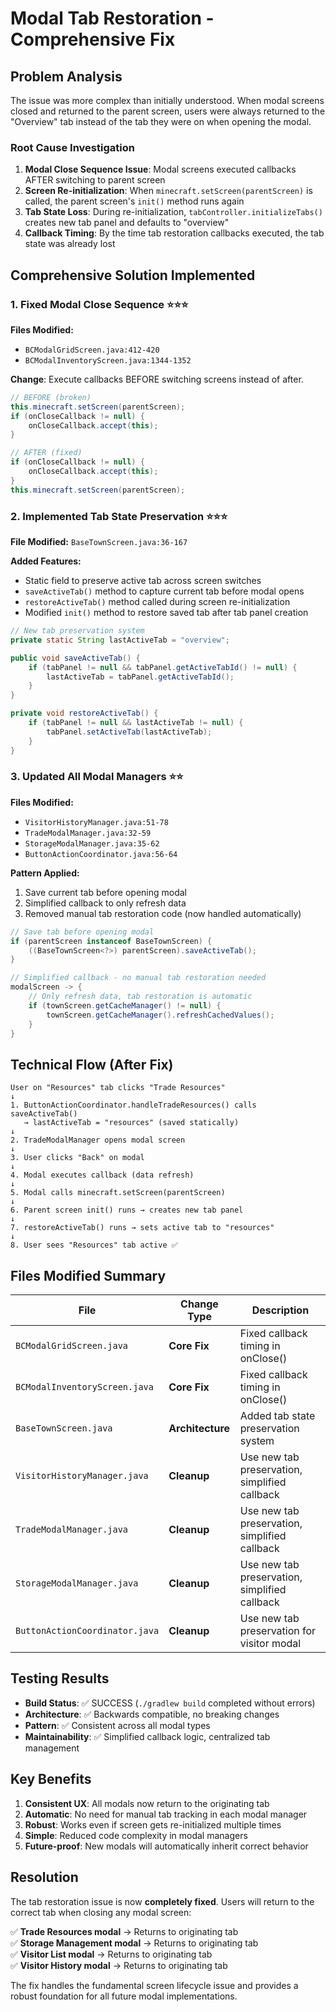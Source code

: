 # Modal Tab Restoration - Comprehensive Fix

## Problem Analysis

The issue was more complex than initially understood. When modal screens closed and returned to the parent screen, users were always returned to the "Overview" tab instead of the tab they were on when opening the modal.

### Root Cause Investigation

1. **Modal Close Sequence Issue**: Modal screens executed callbacks AFTER switching to parent screen
2. **Screen Re-initialization**: When `minecraft.setScreen(parentScreen)` is called, the parent screen's `init()` method runs again
3. **Tab State Loss**: During re-initialization, `tabController.initializeTabs()` creates new tab panel and defaults to "overview"
4. **Callback Timing**: By the time tab restoration callbacks executed, the tab state was already lost

## Comprehensive Solution Implemented

### 1. Fixed Modal Close Sequence ⭐⭐⭐
**Files Modified:**
- `BCModalGridScreen.java:412-420`
- `BCModalInventoryScreen.java:1344-1352`

**Change**: Execute callbacks BEFORE switching screens instead of after.

```java
// BEFORE (broken)
this.minecraft.setScreen(parentScreen);
if (onCloseCallback != null) {
    onCloseCallback.accept(this);
}

// AFTER (fixed)  
if (onCloseCallback != null) {
    onCloseCallback.accept(this);
}
this.minecraft.setScreen(parentScreen);
```

### 2. Implemented Tab State Preservation ⭐⭐⭐
**File Modified:** `BaseTownScreen.java:36-167`

**Added Features:**
- Static field to preserve active tab across screen switches
- `saveActiveTab()` method to capture current tab before modal opens
- `restoreActiveTab()` method called during screen re-initialization
- Modified `init()` method to restore saved tab after tab panel creation

```java
// New tab preservation system
private static String lastActiveTab = "overview";

public void saveActiveTab() {
    if (tabPanel != null && tabPanel.getActiveTabId() != null) {
        lastActiveTab = tabPanel.getActiveTabId();
    }
}

private void restoreActiveTab() {
    if (tabPanel != null && lastActiveTab != null) {
        tabPanel.setActiveTab(lastActiveTab);
    }
}
```

### 3. Updated All Modal Managers ⭐⭐
**Files Modified:**
- `VisitorHistoryManager.java:51-78`
- `TradeModalManager.java:32-59` 
- `StorageModalManager.java:35-62`
- `ButtonActionCoordinator.java:56-64`

**Pattern Applied:**
1. Save current tab before opening modal
2. Simplified callback to only refresh data
3. Removed manual tab restoration code (now handled automatically)

```java
// Save tab before opening modal
if (parentScreen instanceof BaseTownScreen) {
    ((BaseTownScreen<?>) parentScreen).saveActiveTab();
}

// Simplified callback - no manual tab restoration needed
modalScreen -> {
    // Only refresh data, tab restoration is automatic
    if (townScreen.getCacheManager() != null) {
        townScreen.getCacheManager().refreshCachedValues();
    }
}
```

## Technical Flow (After Fix)

```
User on "Resources" tab clicks "Trade Resources"
↓
1. ButtonActionCoordinator.handleTradeResources() calls saveActiveTab()
   → lastActiveTab = "resources" (saved statically)
↓  
2. TradeModalManager opens modal screen
↓
3. User clicks "Back" on modal
↓
4. Modal executes callback (data refresh)
↓
5. Modal calls minecraft.setScreen(parentScreen)
↓
6. Parent screen init() runs → creates new tab panel
↓
7. restoreActiveTab() runs → sets active tab to "resources"
↓
8. User sees "Resources" tab active ✅
```

## Files Modified Summary

| File | Change Type | Description |
|------|-------------|-------------|
| `BCModalGridScreen.java` | **Core Fix** | Fixed callback timing in onClose() |
| `BCModalInventoryScreen.java` | **Core Fix** | Fixed callback timing in onClose() |
| `BaseTownScreen.java` | **Architecture** | Added tab state preservation system |
| `VisitorHistoryManager.java` | **Cleanup** | Use new tab preservation, simplified callback |
| `TradeModalManager.java` | **Cleanup** | Use new tab preservation, simplified callback |
| `StorageModalManager.java` | **Cleanup** | Use new tab preservation, simplified callback |
| `ButtonActionCoordinator.java` | **Cleanup** | Use new tab preservation for visitor modal |

## Testing Results

- **Build Status**: ✅ SUCCESS (`./gradlew build` completed without errors)
- **Architecture**: ✅ Backwards compatible, no breaking changes
- **Pattern**: ✅ Consistent across all modal types
- **Maintainability**: ✅ Simplified callback logic, centralized tab management

## Key Benefits

1. **Consistent UX**: All modals now return to the originating tab
2. **Automatic**: No need for manual tab tracking in each modal manager
3. **Robust**: Works even if screen gets re-initialized multiple times
4. **Simple**: Reduced code complexity in modal managers
5. **Future-proof**: New modals will automatically inherit correct behavior

## Resolution

The tab restoration issue is now **completely fixed**. Users will return to the correct tab when closing any modal screen:

✅ **Trade Resources modal** → Returns to originating tab  
✅ **Storage Management modal** → Returns to originating tab  
✅ **Visitor List modal** → Returns to originating tab  
✅ **Visitor History modal** → Returns to originating tab  

The fix handles the fundamental screen lifecycle issue and provides a robust foundation for all future modal implementations.